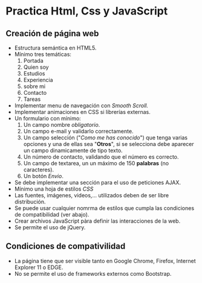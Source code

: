 # Practica Html, Css y JavaScript

## Creación de página web


* Estructura semántica en HTML5.
* Mínimo tres temáticas:
  1. Portada
  2. Quien soy
  3. Estudios
  4. Experiencia
  5. sobre mi
  6. Contacto
  7. Tareas
* Implementar menu de navegación con *Smooth Scroll.*
* Implementar animaciones en CSS si librerías externas.
* Un formulario con mínimo:
  1. Un campo nombre *obligatorio*.
  2. Un campo e-mail y validarlo correctamente.
  3. Un campo selección ("*Como me has conocido*") que tenga varias opciones y una de ellas sea "**Otros**", si se selecciona debe aparecer un campo dinamicamente de tipo texto.
  4. Un número de contacto, validando que el número es correcto.
  5. Un campo de textarea, un un máximo de 150 **palabras** (no caracteres).
  6. Un botón *Envio*.
* Se debe implementar una sección para el uso de peticiones AJAX.
* Mínimo una hoja de estilos *CSS*
* Las fuentes, imágenes, videos,... utilizados deben de ser libre distribución.
* Se puede usar cualquier nomrma de estilos que cumpla las condiciones de compatibilidad (ver abajo).
* Crear archivos JavaScript pàra definir las interacciones de la web.
* Se permite el uso de jQuery.

## Condiciones de compativilidad
* La página tiene que ser visible tanto en Google Chrome, Firefox, Internet Explorer 11 o EDGE.
* No se permite el uso de frameworks externos como Bootstrap.
 